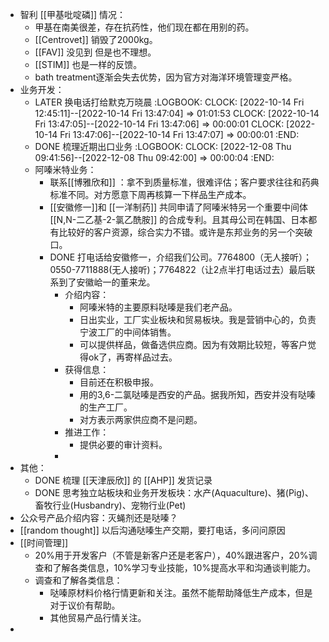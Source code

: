 - 智利 [[甲基吡啶磷]] 情况：
	- 甲基在南美很差，存在抗药性，他们现在都在用别的药。
	- [[Centrovet]] 销毁了2000kg。
	- [[FAV]] 没见到 但是也不理想。
	- [[STIM]] 也是一样的反馈。
	- bath treatment逐渐会失去优势，因为官方对海洋环境管理变严格。
- 业务开发：
	- LATER  换电话打给默克万晓晨
	  :LOGBOOK:
	  CLOCK: [2022-10-14 Fri 12:45:11]--[2022-10-14 Fri 13:47:04] =>  01:01:53
	  CLOCK: [2022-10-14 Fri 13:47:05]--[2022-10-14 Fri 13:47:06] =>  00:00:01
	  CLOCK: [2022-10-14 Fri 13:47:06]--[2022-10-14 Fri 13:47:07] =>  00:00:01
	  :END:
	- DONE 梳理近期出口业务
	  :LOGBOOK:
	  CLOCK: [2022-12-08 Thu 09:41:56]--[2022-12-08 Thu 09:42:00] =>  00:00:04
	  :END:
	- 阿嗪米特业务：
		- 联系[[博雅欣和]] ：拿不到质量标准，很难评估；客户要求往往和药典标准不同。对方愿意下周再核算一下样品生产成本。
		- [[安徽修一]]和 [[一洋制药]] 共同申请了阿嗪米特另一个重要中间体 [[N,N-二乙基-2-氯乙酰胺]] 的合成专利。且其母公司在韩国、日本都有比较好的客户资源，综合实力不错。或许是东邦业务的另一个突破口。
		- DONE 打电话给安徽修一，介绍我们公司。7764800（无人接听）；0550-7711888(无人接听)；7764822（让2点半打电话过去）最后联系到了安徽峆一的董来龙。
			- 介绍内容：
				- 阿嗪米特的主要原料哒嗪是我们老产品。
				- 日出实业，工厂实业板块和贸易板块。我是营销中心的，负责宁波工厂的中间体销售。
				- 可以提供样品，做备选供应商。因为有效期比较短，等客户觉得ok了，再寄样品过去。
			- 获得信息：
				- 目前还在积极申报。
				- 用的3,6-二氯哒嗪是西安的产品。据我所知，西安并没有哒嗪的生产工厂。
				- 对方表示两家供应商不是问题。
			- 推进工作：
				- 提供必要的审计资料。
			-
- 其他：
	- DONE 梳理 [[天津辰欣]] 的 [[AHP]] 发货记录
	- DONE 思考独立站板块和业务开发板块：水产(Aquaculture)、猪(Pig)、畜牧行业(Husbandry)、宠物行业(Pet)
- 公众号产品介绍内容：灭蝇剂还是哒嗪？
- [[random thought]] 以后沟通哒嗪生产交期，要打电话，多问问原因
- [[时间管理]]
	- 20%用于开发客户（不管是新客户还是老客户），40%跟进客户，20%调查和了解各类信息，10%学习专业技能，10%提高水平和沟通谈判能力。
	- 调查和了解各类信息：
		- 哒嗪原材料价格行情更新和关注。虽然不能帮助降低生产成本，但是对于议价有帮助。
		- 其他贸易产品行情关注。
-